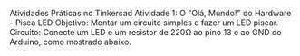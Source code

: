 Atividades Práticas no Tinkercad
Atividade 1: O "Olá, Mundo!" do Hardware - Pisca LED
Objetivo: Montar um circuito simples e fazer um LED piscar.
Circuito: Conecte um LED e um resistor de 220Ω ao pino 13 e ao GND do Arduino, como mostrado abaixo.